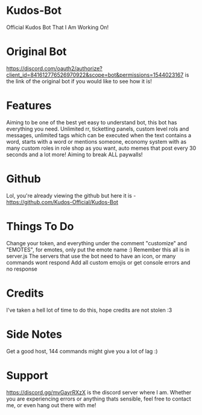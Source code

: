 # Kudos-Bot
Official Kudos Bot That I Am Working On!
# Original Bot
https://discord.com/oauth2/authorize?client_id=841612776526970922&scope=bot&permissions=1544023167 is the link of the original bot if you would like to see how it is!
# Features
Aiming to be one of the best yet easy to understand bot, this bot has everything you need. Unlimited rr, ticketting panels, custom level rols and messages, unlimited tags which can be executed when the text contains a word, starts with a word or mentions someone, economy system with as many custom roles in role shop as you want, auto memes that post every 30 seconds and a lot more! Aiming to break ALL paywalls!
# Github
Lol, you're already viewing the github but here it is - https://github.com/Kudos-Official/Kudos-Bot
# Things To Do
Change your token, and everything under the comment "customize" and "EMOTES", for emotes, only put the emote name :)
Remember this all is in server.js
The servers that use the bot need to have an icon, or many commands wont respond
Add all custom emojis or get console errors and no response
# Credits
I've taken a hell lot of time to do this, hope credits are not stolen :3 
# Side Notes
Get a good host, 144 commands might give you a lot of lag :)
# Support
https://discord.gg/mvGayrRXzX is the discord server where I am. Whether you are experiencing errors or anything thats sensible, feel free to contact me, or even hang out there with me! 
